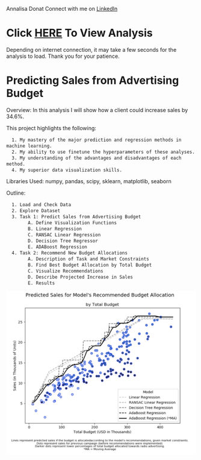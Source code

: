 Annalisa Donat
Connect with me on [LinkedIn](https://www.linkedin.com/in/annalisa-donat-20476a104/)

# Click [HERE](https://github.com/a-donat/Data-Science-Portfolio/blob/master/Predicting%20Sales%20from%20Advertising%20Budget/Predicting_Sales_from_Advertising_Budget.ipynb) To View Analysis

Depending on internet connection, it may take a few seconds for the analysis to load. Thank you for your patience.

# Predicting Sales from Advertising Budget

Overview: In this analysis I will show how a client could increase sales by 34.6%.

This project highlights the following:

      1. My mastery of the major prediction and regression methods in machine learning.
      2. My ability to use finetune the hyperparameters of these analyses. 
      3. My understanding of the advantages and disadvantages of each method.
      4. My superior data visualization skills.
      
Libraries Used: numpy, pandas, scipy, sklearn, matplotlib, seaborn

Outline:

      1. Load and Check Data
      2. Explore Dataset
      3. Task 1: Predict Sales from Advertising Budget
            A. Define Visualization Functions
            B. Linear Regression
            C. RANSAC Linear Regression
            D. Decision Tree Regressor
            E. ADABoost Regression
      4. Task 2: Recommend New Budget Allocations
            A. Description of Task and Market Constraints
            B. Find Best Budget Allocation by Total Budget
            C. Visualize Recommendations
            D. Describe Projected Increase in Sales
            E. Results
            
![Chart_Photo](https://github.com/a-donat/Data-Science-Portfolio/blob/master/Predicting%20Sales%20from%20Advertising%20Budget/model_comparison.jpeg?raw=true)
